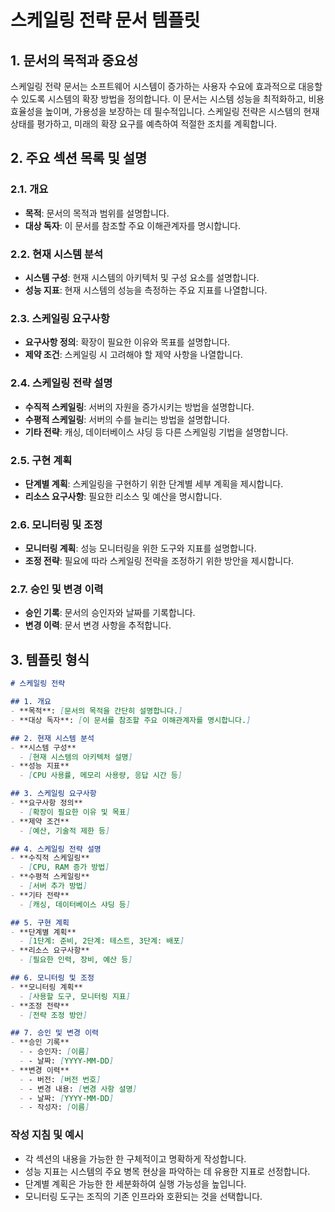 # 스케일링 전략 문서 템플릿

## 1. 문서의 목적과 중요성

스케일링 전략 문서는 소프트웨어 시스템이 증가하는 사용자 수요에 효과적으로 대응할 수 있도록 시스템의 확장 방법을 정의합니다. 이 문서는 시스템 성능을 최적화하고, 비용 효율성을 높이며, 가용성을 보장하는 데 필수적입니다. 스케일링 전략은 시스템의 현재 상태를 평가하고, 미래의 확장 요구를 예측하여 적절한 조치를 계획합니다.

## 2. 주요 섹션 목록 및 설명

### 2.1. 개요
- **목적**: 문서의 목적과 범위를 설명합니다.
- **대상 독자**: 이 문서를 참조할 주요 이해관계자를 명시합니다.

### 2.2. 현재 시스템 분석
- **시스템 구성**: 현재 시스템의 아키텍처 및 구성 요소를 설명합니다.
- **성능 지표**: 현재 시스템의 성능을 측정하는 주요 지표를 나열합니다.

### 2.3. 스케일링 요구사항
- **요구사항 정의**: 확장이 필요한 이유와 목표를 설명합니다.
- **제약 조건**: 스케일링 시 고려해야 할 제약 사항을 나열합니다.

### 2.4. 스케일링 전략 설명
- **수직적 스케일링**: 서버의 자원을 증가시키는 방법을 설명합니다.
- **수평적 스케일링**: 서버의 수를 늘리는 방법을 설명합니다.
- **기타 전략**: 캐싱, 데이터베이스 샤딩 등 다른 스케일링 기법을 설명합니다.

### 2.5. 구현 계획
- **단계별 계획**: 스케일링을 구현하기 위한 단계별 세부 계획을 제시합니다.
- **리소스 요구사항**: 필요한 리소스 및 예산을 명시합니다.

### 2.6. 모니터링 및 조정
- **모니터링 계획**: 성능 모니터링을 위한 도구와 지표를 설명합니다.
- **조정 전략**: 필요에 따라 스케일링 전략을 조정하기 위한 방안을 제시합니다.

### 2.7. 승인 및 변경 이력
- **승인 기록**: 문서의 승인자와 날짜를 기록합니다.
- **변경 이력**: 문서 변경 사항을 추적합니다.

## 3. 템플릿 형식

```markdown
# 스케일링 전략

## 1. 개요
- **목적**: [문서의 목적을 간단히 설명합니다.]
- **대상 독자**: [이 문서를 참조할 주요 이해관계자를 명시합니다.]

## 2. 현재 시스템 분석
- **시스템 구성**
  - [현재 시스템의 아키텍처 설명]
- **성능 지표**
  - [CPU 사용률, 메모리 사용량, 응답 시간 등]

## 3. 스케일링 요구사항
- **요구사항 정의**
  - [확장이 필요한 이유 및 목표]
- **제약 조건**
  - [예산, 기술적 제한 등]

## 4. 스케일링 전략 설명
- **수직적 스케일링**
  - [CPU, RAM 증가 방법]
- **수평적 스케일링**
  - [서버 추가 방법]
- **기타 전략**
  - [캐싱, 데이터베이스 샤딩 등]

## 5. 구현 계획
- **단계별 계획**
  - [1단계: 준비, 2단계: 테스트, 3단계: 배포]
- **리소스 요구사항**
  - [필요한 인력, 장비, 예산 등]

## 6. 모니터링 및 조정
- **모니터링 계획**
  - [사용할 도구, 모니터링 지표]
- **조정 전략**
  - [전략 조정 방안]

## 7. 승인 및 변경 이력
- **승인 기록**
  - - 승인자: [이름]
  - - 날짜: [YYYY-MM-DD]
- **변경 이력**
  - - 버전: [버전 번호]
  - - 변경 내용: [변경 사항 설명]
  - - 날짜: [YYYY-MM-DD]
  - - 작성자: [이름]
```

### 작성 지침 및 예시
- 각 섹션의 내용을 가능한 한 구체적이고 명확하게 작성합니다.
- 성능 지표는 시스템의 주요 병목 현상을 파악하는 데 유용한 지표로 선정합니다.
- 단계별 계획은 가능한 한 세분화하여 실행 가능성을 높입니다.
- 모니터링 도구는 조직의 기존 인프라와 호환되는 것을 선택합니다.
